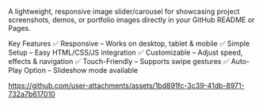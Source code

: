 A lightweight, responsive image slider/carousel for showcasing project screenshots, demos, or portfolio images directly in your GitHub README or Pages.

Key Features
✅ Responsive – Works on desktop, tablet & mobile
✅ Simple Setup – Easy HTML/CSS/JS integration
✅ Customizable – Adjust speed, effects & navigation
✅ Touch-Friendly – Supports swipe gestures
✅ Auto-Play Option – Slideshow mode available

https://github.com/user-attachments/assets/1bd891fc-3c39-41db-8971-732a7b617010
